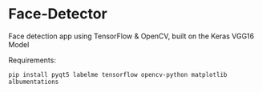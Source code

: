 # Face-Detector
Face detection app using TensorFlow &amp; OpenCV, built on the Keras VGG16 Model

Requirements:  

`pip install pyqt5 labelme tensorflow opencv-python matplotlib albumentations`
